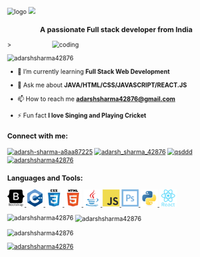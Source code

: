 ![logo](https://camo.githubusercontent.com/48ec00ed4c84e771db4a1db90b56352923a8d644452a32b434d68e97006c9337/68747470733a2f2f63686b736b696c6c732e636f6d2f77702d636f6e74656e742f75706c6f6164732f323032302f30342f504e432d416e696d617465642d42616e6e6572732e676966)
<a href="https://git.io/typing-svg">
    <img src="https://readme-typing-svg.herokuapp.com/?lines=Hello,There!+👋;_This+is+Adarsh+Sharma....;Nice+to+meet+you!&center=true&size=30">
  </a>
  
<h3 align="center">A passionate Full stack developer from India</h3>
<img align="right" alt="coding" width="400" src="https://cdn.dribbble.com/users/1162077/screenshots/3848914/programmer.gif">>


<p align="left"> <img src="https://komarev.com/ghpvc/?username=adarshsharma42876&label=Profile%20views&color=0e75b6&style=flat" alt="adarshsharma42876" /> </p>


- 🌱 I’m currently learning **Full Stack Web Development**

- 💬 Ask me about **JAVA/HTML/CSS/JAVASCRIPT/REACT.JS**

- 📫 How to reach me **adarshsharma42876@gmail.com**

- ⚡ Fun fact **I love Singing and Playing Cricket**

<h3 align="left">Connect with me:</h3>
<p align="left">
<a href="https://linkedin.com/in/adarsh-sharma-a8aa87225" target="blank"><img align="center" src="https://raw.githubusercontent.com/rahuldkjain/github-profile-readme-generator/master/src/images/icons/Social/linked-in-alt.svg" alt="adarsh-sharma-a8aa87225" height="30" width="40" /></a>
<a href="https://instagram.com/adarsh_sharma_42876" target="blank"><img align="center" src="https://raw.githubusercontent.com/rahuldkjain/github-profile-readme-generator/master/src/images/icons/Social/instagram.svg" alt="adarsh_sharma_42876" height="30" width="40" /></a>
<a href="https://www.leetcode.com/qsddd" target="blank"><img align="center" src="https://raw.githubusercontent.com/rahuldkjain/github-profile-readme-generator/master/src/images/icons/Social/leet-code.svg" alt="qsddd" height="30" width="40" /></a>
<a href="https://auth.geeksforgeeks.org/user/adarshsharma42876" target="blank"><img align="center" src="https://raw.githubusercontent.com/rahuldkjain/github-profile-readme-generator/master/src/images/icons/Social/geeks-for-geeks.svg" alt="adarshsharma42876" height="30" width="40" /></a>


</p>

<h3 align="left">Languages and Tools:</h3>
<p align="left"> <a href="https://getbootstrap.com" target="_blank" rel="noreferrer"> <img src="https://raw.githubusercontent.com/devicons/devicon/master/icons/bootstrap/bootstrap-plain-wordmark.svg" alt="bootstrap" width="40" height="40"/> </a> <a href="https://www.w3schools.com/cpp/" target="_blank" rel="noreferrer"> <img src="https://raw.githubusercontent.com/devicons/devicon/master/icons/cplusplus/cplusplus-original.svg" alt="cplusplus" width="40" height="40"/> </a> <a href="https://www.w3schools.com/css/" target="_blank" rel="noreferrer"> <img src="https://raw.githubusercontent.com/devicons/devicon/master/icons/css3/css3-original-wordmark.svg" alt="css3" width="40" height="40"/> </a> <a href="https://www.w3.org/html/" target="_blank" rel="noreferrer"> <img src="https://raw.githubusercontent.com/devicons/devicon/master/icons/html5/html5-original-wordmark.svg" alt="html5" width="40" height="40"/> </a> <a href="https://www.java.com" target="_blank" rel="noreferrer"> <img src="https://raw.githubusercontent.com/devicons/devicon/master/icons/java/java-original.svg" alt="java" width="40" height="40"/> </a> <a href="https://developer.mozilla.org/en-US/docs/Web/JavaScript" target="_blank" rel="noreferrer"> <img src="https://raw.githubusercontent.com/devicons/devicon/master/icons/javascript/javascript-original.svg" alt="javascript" width="40" height="40"/> </a> <a href="https://www.photoshop.com/en" target="_blank" rel="noreferrer"> <img src="https://raw.githubusercontent.com/devicons/devicon/master/icons/photoshop/photoshop-line.svg" alt="photoshop" width="40" height="40"/> </a> <a href="https://www.python.org" target="_blank" rel="noreferrer"> <img src="https://raw.githubusercontent.com/devicons/devicon/master/icons/python/python-original.svg" alt="python" width="40" height="40"/> </a> <a href="https://reactjs.org/" target="_blank" rel="noreferrer"> <img src="https://raw.githubusercontent.com/devicons/devicon/master/icons/react/react-original-wordmark.svg" alt="react" width="40" height="40"/> </a> </p>

<p><img align="left" src="https://github-readme-stats.vercel.app/api/top-langs?username=adarshsharma42876&show_icons=true&locale=en&layout=compact" alt="adarshsharma42876" /></p>

<p>&nbsp;<img align="center" src="https://github-readme-stats.vercel.app/api?username=adarshsharma42876&show_icons=true&locale=en" alt="adarshsharma42876" /></p>

<p><img align="center" src="https://github-readme-streak-stats.herokuapp.com/?user=adarshsharma42876&" alt="adarshsharma42876" /></p>
<p align="left"> <a href="https://github.com/ryo-ma/github-profile-trophy"><img src="https://github-profile-trophy.vercel.app/?username=adarshsharma42876" alt="adarshsharma42876" /></a> </p>

